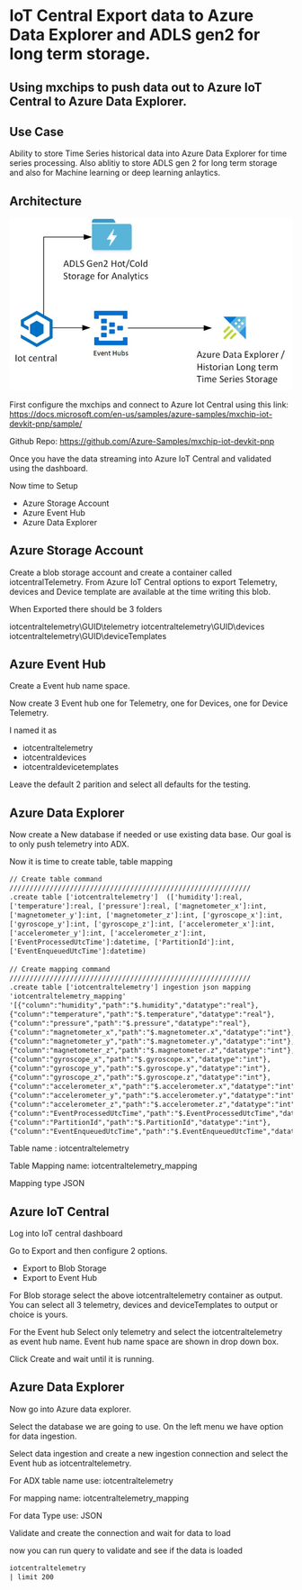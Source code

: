 # IoT Central Export data to Azure Data Explorer and ADLS gen2 for long term storage.

## Using mxchips to push data out to Azure IoT Central to Azure Data Explorer.

## Use Case

Ability to store Time Series historical data into Azure Data Explorer for time series processing. Also ablitiy to store 
ADLS gen 2 for long term storage and also for Machine learning or deep learning anlaytics.

## Architecture

![alt text](https://github.com/balakreshnan/IIoT-AI/blob/master/IIoT/images/Iotcentraltoadx.jpg "Architecture")

First configure the mxchips and connect to Azure Iot Central using this link: 
https://docs.microsoft.com/en-us/samples/azure-samples/mxchip-iot-devkit-pnp/sample/

Github Repo:
https://github.com/Azure-Samples/mxchip-iot-devkit-pnp

Once you have the data streaming into Azure IoT Central and validated using the dashboard.

Now time to Setup

- Azure Storage Account
- Azure Event Hub
- Azure Data Explorer

## Azure Storage Account

Create a blob storage account and create a container called iotcentralTelemetry. 
From Azure IoT Central options to export Telemetry, devices and Device template are available at the time writing this blob.

When Exported there should be 3 folders 

iotcentraltelemetry\GUID\telemetry
iotcentraltelemetry\GUID\devices
iotcentraltelemetry\GUID\deviceTemplates

## Azure Event Hub

Create a Event hub name space.

Now create 3 Event hub one for Telemetry, one for Devices, one for Device Telemetry.

I named it as

- iotcentraltelemetry
- iotcentraldevices
- iotcentraldevicetemplates

Leave the default 2 parition and select all defaults for the testing.

## Azure Data Explorer

Now create a New database if needed or use existing data base. Our goal is to only push telemetry into ADX.

Now it is time to create table, table mapping

```
// Create table command
////////////////////////////////////////////////////////////
.create table ['iotcentraltelemetry']  (['humidity']:real, ['temperature']:real, ['pressure']:real, ['magnetometer_x']:int, ['magnetometer_y']:int, ['magnetometer_z']:int, ['gyroscope_x']:int, ['gyroscope_y']:int, ['gyroscope_z']:int, ['accelerometer_x']:int, ['accelerometer_y']:int, ['accelerometer_z']:int, ['EventProcessedUtcTime']:datetime, ['PartitionId']:int, ['EventEnqueuedUtcTime']:datetime)

// Create mapping command
////////////////////////////////////////////////////////////
.create table ['iotcentraltelemetry'] ingestion json mapping 'iotcentraltelemetry_mapping' '[{"column":"humidity","path":"$.humidity","datatype":"real"},{"column":"temperature","path":"$.temperature","datatype":"real"},{"column":"pressure","path":"$.pressure","datatype":"real"},{"column":"magnetometer_x","path":"$.magnetometer.x","datatype":"int"},{"column":"magnetometer_y","path":"$.magnetometer.y","datatype":"int"},{"column":"magnetometer_z","path":"$.magnetometer.z","datatype":"int"},{"column":"gyroscope_x","path":"$.gyroscope.x","datatype":"int"},{"column":"gyroscope_y","path":"$.gyroscope.y","datatype":"int"},{"column":"gyroscope_z","path":"$.gyroscope.z","datatype":"int"},{"column":"accelerometer_x","path":"$.accelerometer.x","datatype":"int"},{"column":"accelerometer_y","path":"$.accelerometer.y","datatype":"int"},{"column":"accelerometer_z","path":"$.accelerometer.z","datatype":"int"},{"column":"EventProcessedUtcTime","path":"$.EventProcessedUtcTime","datatype":"datetime"},{"column":"PartitionId","path":"$.PartitionId","datatype":"int"},{"column":"EventEnqueuedUtcTime","path":"$.EventEnqueuedUtcTime","datatype":"datetime"}]'
```

Table name : iotcentraltelemetry

Table Mapping name:  iotcentraltelemetry_mapping

Mapping type JSON

## Azure IoT Central

Log into IoT central dashboard

Go to Export and then configure 2 options.

- Export to Blob Storage
- Export to Event Hub

For Blob storage select the above iotcentraltelemetry container as output. You can select all 3 telemetry, devices and deviceTemplates to output or choice is yours.

For the Event hub Select only telemetry and select the iotcentraltelemetry as event hub name. Event hub name space are shown in drop down box.

Click Create and wait until it is running.

## Azure Data Explorer

Now go into Azure data explorer.

Select the database we are going to use. On the left menu we have option for data ingestion.

Select data ingestion and create a new ingestion connection and select the Event hub as iotcentraltelemetry.

For ADX table name use: iotcentraltelemetry

For mapping name: iotcentraltelemetry_mapping

For data Type use: JSON

Validate and create the connection and wait for data to load

now you can run query to validate and see if the data is loaded

```
iotcentraltelemetry
| limit 200
```
